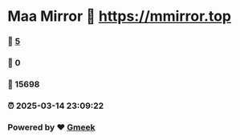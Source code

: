 # Maa Mirror :link: https://mmirror.top 
### :page_facing_up: [5](https://mmirror.top/tag.html) 
### :speech_balloon: 0 
### :hibiscus: 15698 
### :alarm_clock: 2025-03-14 23:09:22 
### Powered by :heart: [Gmeek](https://github.com/Meekdai/Gmeek)
